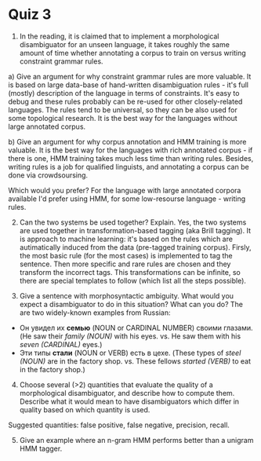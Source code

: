 # Quiz 3

1. In the reading, it is claimed that to implement a morphological disambiguator for an unseen language, it takes roughly the same amount of time whether annotating a corpus to train on versus writing constraint grammar rules.

a) Give an argument for why constraint grammar rules are more valuable.
It is based on large data-base of hand-written disambiguation rules - it's full (mostly) description of the language in terms of constraints. It's easy to debug and these rules probably can be re-used for other closely-related languages. The rules tend to be universal, so they can be also used for some topological research. It is the best way for the languages without large annotated corpus.

b) Give an argument for why corpus annotation and HMM training is more valuable.
It is the best way for the languages with rich annotated corpus - if there is one, HMM training takes much less time than writing rules. Besides, writing rules is a job for qualified linguists, and annotating a corpus can be done via crowdsoursing. 

Which would you prefer?
For the language with large annotated corpora available I'd prefer using HMM, for some low-resourse language - writing rules.

2. Can the two systems be used together? Explain.
Yes, the two systems are used together in transformation-based tagging (aka Brill tagging). It is approach to machine learning: it's based on the rules which are autimatically induced from the data (pre-tagged training corpus).
Firsly, the most basic rule (for the most cases) is implemented to tag the sentence. Then more specific and rare rules are chosen and they transform the incorrect tags. This transformations can be infinite, so there are special templates to follow (which list all the steps possible).

3. Give a sentence with morphosyntactic ambiguity. What would you expect a disambiguator to do in this situation? What can you do?
The are two widely-known examples from Russian:
- Он увидел их __семью__ (NOUN or CARDINAL NUMBER) своими глазами. (He saw their _family (NOUN)_ with his eyes. vs. He saw them with his _seven (CARDINAL)_ eyes.)
- Эти типы __стали__ (NOUN or VERB) есть в цехе. (These types of _steel (NOUN)_ are in the factory shop. vs. These fellows _started (VERB)_ to eat in the factory shop.)


4. Choose several (>2) quantities that evaluate the quality of a morphological disambiguator, and describe how to compute them. Describe what it would mean to have disambiguators which differ in quality based on which quantity is used.

Suggested quantities: false positive, false negative, precision, recall.

5. Give an example where an n-gram HMM performs better than a unigram HMM tagger.
